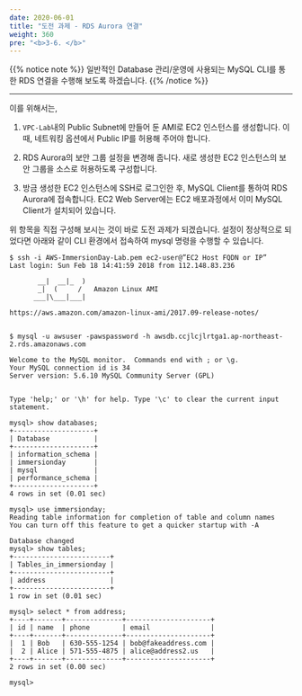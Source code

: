 ```yaml
---
date: 2020-06-01
title: "도전 과제 - RDS Aurora 연결"
weight: 360
pre: "<b>3-6. </b>"
---
```


{{% notice note %}}
일반적인 Database 관리/운영에 사용되는 MySQL CLI를 통한 RDS 연결을 수행해 보도록 하겠습니다. 
{{% /notice %}}

----

이를 위해서는,

1. `VPC-Lab`내의 Public Subnet에 만들어 둔 AMI로 EC2 인스턴스를 생성합니다. 이 때, 네트워킹 옵션에서 Public IP를 허용해 주어야 합니다.

2. RDS Aurora의 보안 그룹 설정을 변경해 줍니다. 새로 생성한 EC2 인스턴스의 보안 그룹을 소스로 허용하도록 구성합니다.

3. 방금 생성한 EC2 인스턴스에 SSH로 로그인한 후, MySQL Client를 통하여 RDS Aurora에 접속합니다. EC2 Web Server에는 EC2 배포과정에서 이미 MySQL Client가 설치되어 있습니다.

위 항목을 직접 구성해 보시는 것이 바로 도전 과제가 되겠습니다. 설정이 정상적으로 되었다면 아래와 같이 CLI 환경에서 접속하여 mysql 명령을 수행할 수 있습니다.

```ssh
$ ssh -i AWS-ImmersionDay-Lab.pem ec2-user@”EC2 Host FQDN or IP”
Last login: Sun Feb 18 14:41:59 2018 from 112.148.83.236

       __|  __|_  )
       _|  (     /   Amazon Linux AMI
      ___|\___|___|

https://aws.amazon.com/amazon-linux-ami/2017.09-release-notes/


$ mysql -u awsuser -pawspassword -h awsdb.ccjlcjlrtga1.ap-northeast-2.rds.amazonaws.com

Welcome to the MySQL monitor.  Commands end with ; or \g.
Your MySQL connection id is 34
Server version: 5.6.10 MySQL Community Server (GPL)


Type 'help;' or '\h' for help. Type '\c' to clear the current input statement.

mysql> show databases;
+--------------------+
| Database           |
+--------------------+
| information_schema |
| immersionday       |
| mysql              |
| performance_schema |
+--------------------+
4 rows in set (0.01 sec)

mysql> use immersionday;
Reading table information for completion of table and column names
You can turn off this feature to get a quicker startup with -A

Database changed
mysql> show tables;
+------------------------+
| Tables_in_immersionday |
+------------------------+
| address                |
+------------------------+
1 row in set (0.01 sec)

mysql> select * from address;
+----+-------+--------------+---------------------+
| id | name  | phone        | email               |
+----+-------+--------------+---------------------+
|  1 | Bob   | 630-555-1254 | bob@fakeaddress.com |
|  2 | Alice | 571-555-4875 | alice@address2.us   |
+----+-------+--------------+---------------------+
2 rows in set (0.00 sec)

mysql>
```
